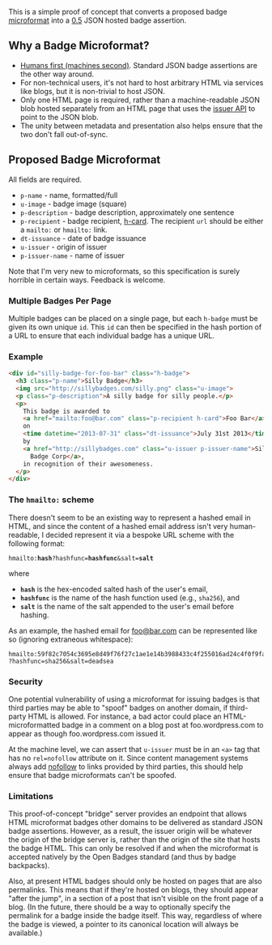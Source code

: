 This is a simple proof of concept that converts a proposed badge
[microformat][] into a [0.5][] JSON hosted badge assertion.

## Why a Badge Microformat?

* [Humans first (machines second)](http://microformats.org/#why). Standard
  JSON badge assertions are the other way around.
* For non-technical users, it's not hard to host arbitrary HTML via services
  like blogs, but it is non-trivial to host JSON.
* Only one HTML page is required, rather than a machine-readable JSON blob
  hosted separately from an HTML page that uses the [issuer API][] to point
  to the JSON blob.
* The unity between metadata and presentation also helps ensure that the two
  don't fall out-of-sync.

## Proposed Badge Microformat

All fields are required.

* `p-name` - name, formatted/full
* `u-image` - badge image (square)
* `p-description` - badge description, approximately one sentence
* `p-recipient` - badge recipient, [h-card][]. The recipient `url` should be
   either a `mailto:` or `hmailto:` link.
* `dt-issuance` - date of badge issuance
* `u-issuer` - origin of issuer
* `p-issuer-name` - name of issuer

Note that I'm very new to microformats, so this specification is surely
horrible in certain ways. Feedback is welcome.

### Multiple Badges Per Page

Multiple badges can be placed on a single page, but each `h-badge` must
be given its own unique `id`. This `id` can then be specified in the hash
portion of a URL to ensure that each individual badge has a unique URL.

### Example

```html
<div id="silly-badge-for-foo-bar" class="h-badge">
  <h3 class="p-name">Silly Badge</h3>
  <img src="http://sillybadges.com/silly.png" class="u-image">
  <p class="p-description">A silly badge for silly people.</p>
  <p>
    This badge is awarded to
    <a href="mailto:foo@bar.com" class="p-recipient h-card">Foo Bar</a>
    on
    <time datetime="2013-07-31" class="dt-issuance">July 31st 2013</time>
    by
    <a href="http://sillybadges.com" class="u-issuer p-issuer-name">Silly 
      Badge Corp</a>,
    in recognition of their awesomeness.
  </p>
</div>
```

### The `hmailto:` scheme

There doesn't seem to be an existing way to represent a hashed email in
HTML, and since the content of a hashed email address isn't
very human-readable, I decided represent it via a bespoke URL scheme with the
following format:

<code>hmailto:<strong>hash</strong>?hashfunc=<strong>hashfunc</strong>&salt=<strong>salt</strong></code>

where

* <code>**hash**</code> is the hex-encoded salted hash of the user's email,
* <code>**hashfunc**</code> is the name of the hash function used
  (e.g., `sha256`), and
* <code>**salt**</code> is the name of the salt appended to the user's email
  before hashing.

As an example, the hashed email for foo@bar.com can be represented like so
(ignoring extraneous whitespace):

```
hmailto:59f82c7054c3695e8d49f76f27c1ae1e14b3988433c4f255016ad24c4f0f9fa7
?hashfunc=sha256&salt=deadsea
```

### Security

One potential vulnerability of using a microformat for issuing badges is
that third parties may be able to "spoof" badges on another domain, if
third-party HTML is allowed. For instance, a bad actor could place an
HTML-microformatted badge in a comment on a blog post at foo.wordpress.com
to appear as though foo.wordpress.com issued it.

At the machine level, we can assert that `u-issuer` must be in an `<a>` tag
that has no `rel=nofollow` attribute on it. Since content management systems
always add [nofollow][] to links provided by third parties, this should help
ensure that badge microformats can't be spoofed.

### Limitations

This proof-of-concept "bridge" server provides an endpoint that allows HTML
microformat badges other domains to be delivered as standard JSON badge
assertions. However, as a result, the issuer origin will be whatever the
origin of the bridge server is, rather than the origin of the site that hosts
the badge HTML. This can only be resolved if and when the microformat is
accepted natively by the Open Badges standard (and thus by badge backpacks).

Also, at present HTML badges should only be hosted on pages that are also
permalinks. This means that if they're hosted on blogs, they should appear
"after the jump", in a section of a post that isn't visible on the front
page of a blog. (In the future, there should be a way to optionally specify
the permalink for a badge inside the badge itself. This way, regardless of
where the badge is viewed, a pointer to its canonical location will always
be available.)

  [recipient]: http://microformats.org/wiki/hcard
  [microformat]: http://microformats.org/
  [0.5]: https://github.com/mozilla/openbadges/wiki/Assertion-Specification-Changes
  [issuer API]: https://github.com/mozilla/openbadges/wiki/Issuer-API
  [h-card]: http://microformats.org/wiki/h-card
  [nofollow]: http://en.wikipedia.org/wiki/Nofollow
